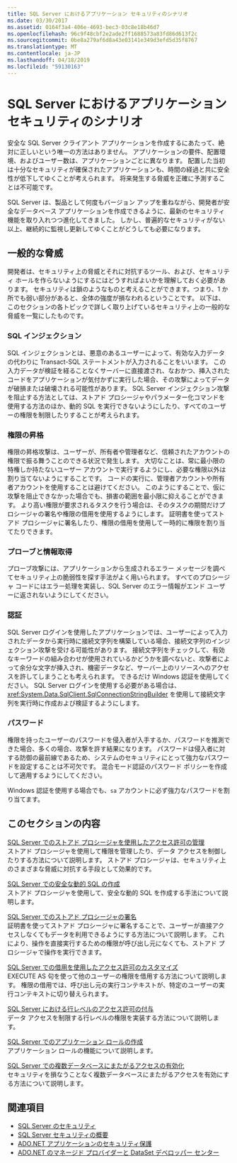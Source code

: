 ```yaml
---
title: SQL Server におけるアプリケーション セキュリティのシナリオ
ms.date: 03/30/2017
ms.assetid: 0164f3a4-406e-4693-bec3-03c8e18b46d7
ms.openlocfilehash: 96c9f48cbf2e2ade2ff1688573a83fd86d613f2c
ms.sourcegitcommit: 0be8a279af6d8a43e03141e349d3efd5d35f8767
ms.translationtype: MT
ms.contentlocale: ja-JP
ms.lasthandoff: 04/18/2019
ms.locfileid: "59130163"
---
```

# <a name="application-security-scenarios-in-sql-server"></a>SQL Server におけるアプリケーション セキュリティのシナリオ
安全な SQL Server クライアント アプリケーションを作成するにあたって、絶対に正しいという唯一の方法はありません。 アプリケーションの要件、配置環境、およびユーザー数は、アプリケーションごとに異なります。 配置した当初は十分なセキュリティが確保されたアプリケーションも、時間の経過と共に安全性が低下してゆくことが考えられます。 将来発生する脅威を正確に予測することは不可能です。  
  
 SQL Server は、製品として何度もバージョン アップを重ねながら、開発者が安全なデータベース アプリケーションを作成できるように、最新のセキュリティ機能を取り入れつつ進化してきました。 しかし、普遍的なセキュリティがない以上、継続的に監視し更新してゆくことがどうしても必要になります。  
  
## <a name="common-threats"></a>一般的な脅威  
 開発者は、セキュリティ上の脅威とそれに対抗するツール、および、セキュリティ ホールを作らないようにするにはどうすればよいかを理解しておく必要があります。 セキュリティは鎖のようなものと考えることができます。つまり、1 か所でも弱い部分があると、全体の強度が損なわれるということです。 以下は、このセクションの各トピックで詳しく取り上げているセキュリティ上の一般的な脅威を一覧にしたものです。  
  
### <a name="sql-injection"></a>SQL インジェクション  
 SQL インジェクションとは、悪意のあるユーザーによって、有効な入力データの代わりに Transact-SQL ステートメントが入力されることをいいます。 この入力データが検証を経ることなくサーバーに直接渡され、なおかつ、挿入されたコードをアプリケーションが気付かずに実行した場合、その攻撃によってデータが破損または破壊される可能性があります。 SQL Server インジェクション攻撃を阻止する方法としては、ストアド プロシージャやパラメーター化コマンドを使用する方法のほか、動的 SQL を実行できないようにしたり、すべてのユーザーの権限を制限したりすることが考えられます。  
  
### <a name="elevation-of-privilege"></a>権限の昇格  
 権限の昇格攻撃は、ユーザーが、所有者や管理者など、信頼されたアカウントの権限で振る舞うことのできる状況で発生します。 大切なことは、常に最小限の特権しか持たないユーザー アカウントで実行するようにし、必要な権限以外は割り当てないようにすることです。 コードの実行に、管理者アカウントや所有者アカウントを使用することは避けてください。 このようにすることで、仮に攻撃を阻止できなかった場合でも、損害の範囲を最小限に抑えることができます。 より高い権限が要求されるタスクを行う場合は、そのタスクの期間だけプロシージャの署名や権限の借用を使用するようにします。 証明書を使ってストアド プロシージャに署名したり、権限の借用を使用して一時的に権限を割り当てたりできます。  
  
### <a name="probing-and-intelligent-observation"></a>プローブと情報取得  
 プローブ攻撃には、アプリケーションから生成されるエラー メッセージを調べてセキュリティ上の脆弱性を探す手法がよく用いられます。 すべてのプロシージャ コードにはエラー処理を実装し、SQL Server のエラー情報がエンド ユーザーに返されないようにしてください。  
  
### <a name="authentication"></a>認証  
 SQL Server ログインを使用したアプリケーションでは、ユーザーによって入力されたデータから実行時に接続文字列を構築している場合、接続文字列のインジェクション攻撃を受ける可能性があります。 接続文字列をチェックして、有効なキーワードの組み合わせが使用されているかどうかを調べないと、攻撃者によって余分な文字が挿入され、機密データなど、サーバー上のリソースへのアクセスを許してしまうことも考えられます。 できるだけ Windows 認証を使用してください。 SQL Server ログインを使用する必要がある場合は、<xref:System.Data.SqlClient.SqlConnectionStringBuilder> を使用して接続文字列を実行時に作成および検証するようにします。  
  
### <a name="passwords"></a>パスワード  
 権限を持ったユーザーのパスワードを侵入者が入手するか、パスワードを推測できた場合、多くの場合、攻撃を許す結果になります。 パスワードは侵入者に対する防御の最前線であるため、システムのセキュリティにとって強力なパスワードを設定することは不可欠です。 混合モード認証のパスワード ポリシーを作成して適用するようにしてください。  
  
 Windows 認証を使用する場合でも、`sa` アカウントに必ず強力なパスワードを割り当てます。  
  
## <a name="in-this-section"></a>このセクションの内容  
 [SQL Server でのストアド プロシージャを使用したアクセス許可の管理](../../../../../docs/framework/data/adonet/sql/managing-permissions-with-stored-procedures-in-sql-server.md)  
 ストアド プロシージャを使用して権限を管理したり、データ アクセスを制御したりする方法について説明します。 ストアド プロシージャは、セキュリティ上のさまざまな脅威に対抗する手段として効果的です。  
  
 [SQL Server での安全な動的 SQL の作成](../../../../../docs/framework/data/adonet/sql/writing-secure-dynamic-sql-in-sql-server.md)  
 ストアド プロシージャを使用して、安全な動的 SQL を作成する手法について説明します。  
  
 [SQL Server でのストアド プロシージャの署名](../../../../../docs/framework/data/adonet/sql/signing-stored-procedures-in-sql-server.md)  
 証明書を使ってストアド プロシージャに署名することで、ユーザーが直接アクセスしなくてもデータを利用できるようにする方法について説明します。 これにより、操作を直接実行するための権限が呼び出し元になくても、ストアド プロシージャで操作を実行できます。  
  
 [SQL Server での借用を使用したアクセス許可のカスタマイズ](../../../../../docs/framework/data/adonet/sql/customizing-permissions-with-impersonation-in-sql-server.md)  
 EXECUTE AS 句を使って他のユーザーの権限を借用する方法について説明します。 権限の借用では、呼び出し元の実行コンテキストが、特定のユーザーの実行コンテキストに切り替えられます。  
  
 [SQL Server における行レベルのアクセス許可の付与](../../../../../docs/framework/data/adonet/sql/granting-row-level-permissions-in-sql-server.md)  
 データ アクセスを制限する行レベルの権限を実装する方法について説明します。  
  
 [SQL Server でのアプリケーション ロールの作成](../../../../../docs/framework/data/adonet/sql/creating-application-roles-in-sql-server.md)  
 アプリケーション ロールの機能について説明します。  
  
 [SQL Server での複数データベースにまたがるアクセスの有効化](../../../../../docs/framework/data/adonet/sql/enabling-cross-database-access-in-sql-server.md)  
 セキュリティを損なうことなく複数データベースにまたがるアクセスを有効にする方法について説明します。  
  
## <a name="see-also"></a>関連項目

- [SQL Server のセキュリティ](../../../../../docs/framework/data/adonet/sql/sql-server-security.md)
- [SQL Server セキュリティの概要](../../../../../docs/framework/data/adonet/sql/overview-of-sql-server-security.md)
- [ADO.NET アプリケーションのセキュリティ保護](../../../../../docs/framework/data/adonet/securing-ado-net-applications.md)
- [ADO.NET のマネージド プロバイダーと DataSet デベロッパー センター](https://go.microsoft.com/fwlink/?LinkId=217917)

